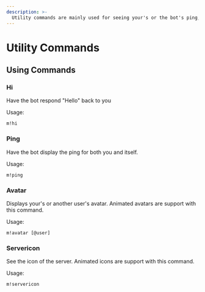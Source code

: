 ```yaml
---
description: >-
  Utility commands are mainly used for seeing your's or the bot's ping, or to view the avatar of a user. None of these commands require both the bot nor author to have any certain role permissions, but this could change with new commands added for the utility category.
---
```


# Utility Commands

## Using Commands

### Hi

Have the bot respond "Hello" back to you

Usage:

```
m!hi
```

### Ping

Have the bot display the ping for both you and itself.

Usage:

```
m!ping
```

### Avatar

Displays your's or another user's avatar. Animated avatars are support with this command.

Usage:

```
m!avatar [@user]
```

### Servericon

See the icon of the server. Animated icons are support with this command.

Usage:

```
m!servericon
```